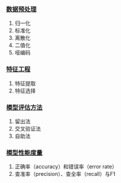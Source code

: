 ### [数据预处理](https://github.com/superman666ai/fool_ai/tree/master/catalog/preprocessing.md)
1. 归一化
2. 标准化
3. 离散化
4. 二值化
5. 哑编码
### [特征工程](https://github.com/superman666ai/fool_ai/tree/master/catalog/feature.md)
1. 特征提取
2. 特征选择
### [模型评估方法](https://github.com/superman666ai/fool_ai/tree/master/catalog/evaluate.md)
1. 留出法
2. 交叉验证法
3. 自助法
### [模型性能度量](https://github.com/superman666ai/fool_ai/tree/master/catalog/preprocessing.md)
1. 正确率（accuracy）和错误率（error rate）
2. 查准率（precision）、查全率（recall）与F1

